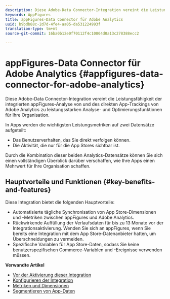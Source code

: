 ```yaml
---
description: Diese Adobe-Data Connector-Integration vereint die Leistungsfähigkeit der integrierten appFigures-Analyse von und des direkten App-Trackings von Adobe Analytics zu leistungsstarken Analyse- und Optimierungsfunktionen für Ihre Organisation.
keywords: AppFigures
title: appFigures-Data Connector für Adobe Analytics
uuid: b9bdb88c-2d7d-4fe4-aa05-da531224993f
translation-type: tm+mt
source-git-commit: 16ba0b12e0f70112f4c10804d0a13c278388ecc2

---
```



# appFigures-Data Connector für Adobe Analytics {#appfigures-data-connector-for-adobe-analytics}

Diese Adobe-Data Connector-Integration vereint die Leistungsfähigkeit der integrierten appFigures-Analyse von und des direkten App-Trackings von Adobe Analytics zu leistungsstarken Analyse- und Optimierungsfunktionen für Ihre Organisation.

In Apps werden die wichtigsten Leistungsmetriken auf zwei Datensätze aufgeteilt:

* Das Benutzerverhalten, das Sie direkt verfolgen können.
* Die Aktivität, die nur für die App Stores sichtbar ist.

Durch die Kombination dieser beiden Analytics-Datensätze können Sie sich einen vollständigen Überblick darüber verschaffen, wie Ihre Apps einen Mehrwert für Ihre Organisation schaffen.

## Hauptvorteile und Funktionen {#key-benefits-and-features}

Diese Integration bietet die folgenden Hauptvorteile:

* Automatisierte tägliche Synchronisation von App Store-Dimensionen und -Metriken zwischen appFigures und Adobe Analytics.
* Rückwirkende Auffüllung der Verlaufsdaten für bis zu 13 Monate vor der Integrationsaktivierung. Wenden Sie sich an appFigures, wenn Sie bereits eine Integration mit dem App Store-Datenanbieter hatten, um Überschneidungen zu vermeiden.
* Spezifische Variablen für App Store-Daten, sodass Sie keine benutzerspezifischen Commerce-Variablen und -Ereignisse verwenden müssen.

**Verwandte Artikel**

* [Vor der Aktivierung dieser Integration](appfigures-before-activation.md)
* [Konfigurieren der Integration](t-appfigures-integration.md)
* [Metriken und Dimensionen](appfigures-metrics.md)
* [Segmentieren von App-Daten](appfigures-segment-filter.md)
